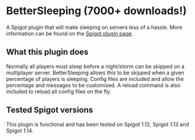 # BetterSleeping (7000+ downloads!)
A Spigot plugin that will make sleeping on servers less of a hassle. More information can be found on the [Spigot plugin page](https://www.spigotmc.org/resources/bettersleeping-1-12-1-13.60837/ "BetterSleeping's plugin page").

## What this plugin does
Normally all players must sleep before a night/storm can be skipped on a multiplayer server.
BetterSleeping allows this to be skipped when a given percentage of players is sleeping.
Config files are included and allow the percentage and messages to be customised. A reload command is also included to reload all config files on the fly. 

## Tested Spigot versions
This plugin is functional and has been tested on Spigot 1.12, Spigot 1.13 and Spigot 1.14.

